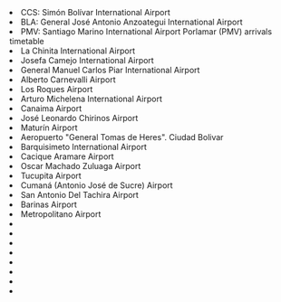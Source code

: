 <li>CCS: Simón Bolívar International Airport</li>
<li>BLA: General José Antonio Anzoategui International Airport</li>
<li>PMV: Santiago Marino International Airport Porlamar (PMV) arrivals timetable</li>
<li>La Chinita International Airport</li>
<li>Josefa Camejo International Airport</li>
<li>General Manuel Carlos Piar International Airport</li>
<li>Alberto Carnevalli Airport</li>
<li>Los Roques Airport</li>
<li>Arturo Michelena International Airport</li>
<li>Canaima Airport</li>
<li>José Leonardo Chirinos Airport</li>
<li>Maturín Airport</li>
<li>Aeropuerto "General Tomas de Heres". Ciudad Bolivar</li>

<li>Barquisimeto International Airport</li>
<li>Cacique Aramare Airport</li>
<li>Oscar Machado Zuluaga Airport</li>
<li>Tucupita Airport</li>
<li>Cumaná (Antonio José de Sucre) Airport</li>
<li>San Antonio Del Tachira Airport</li>
<li>Barinas Airport</li>
<li>Metropolitano Airport</li>
<li></li>
<li></li>
<li></li>
<li></li>
<li></li>
<li></li>
<li></li>
<li></li>
